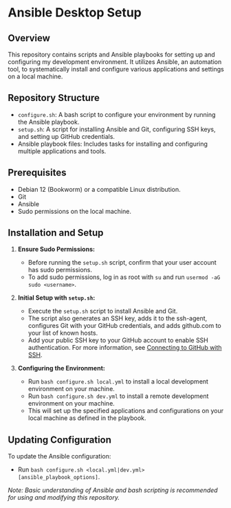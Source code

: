 # Ansible Desktop Setup 

## Overview

This repository contains scripts and Ansible playbooks for setting up and configuring my development environment. It utilizes Ansible, an automation tool, to systematically install and configure various applications and settings on a local machine. 

## Repository Structure

- `configure.sh`: A bash script to configure your environment by running the Ansible playbook.
- `setup.sh`: A script for installing Ansible and Git, configuring SSH keys, and setting up GitHub credentials.
- Ansible playbook files: Includes tasks for installing and configuring multiple applications and tools.

## Prerequisites

- Debian 12 (Bookworm) or a compatible Linux distribution.
- Git
- Ansible
- Sudo permissions on the local machine.

## Installation and Setup

1. **Ensure Sudo Permissions:**
   - Before running the `setup.sh` script, confirm that your user account has sudo permissions. 
   - To add sudo permissions, log in as root with `su` and run `usermod -aG sudo <username>`.

2. **Initial Setup with `setup.sh`:**
   - Execute the `setup.sh` script to install Ansible and Git.
   - The script also generates an SSH key, adds it to the ssh-agent, configures Git with your GitHub credentials, and adds github.com to your list of known hosts.
   - Add your public SSH key to your GitHub account to enable SSH authentication. For more information, see [Connecting to GitHub with SSH](https://docs.github.com/en/github/authenticating-to-github/connecting-to-github-with-ssh).

3. **Configuring the Environment:**
   - Run `bash configure.sh local.yml` to install a local development environment on your machine.
   - Run `bash configure.sh dev.yml` to install a remote development environment on your machine.
   - This will set up the specified applications and configurations on your local machine as defined in the playbook.

## Updating Configuration

To update the Ansible configuration:

- Run `bash configure.sh <local.yml|dev.yml> [ansible_playbook_options]`.

*Note: Basic understanding of Ansible and bash scripting is recommended for using and modifying this repository.*
